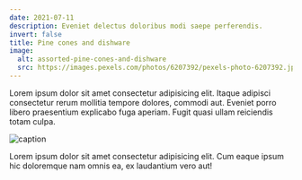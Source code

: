 ```yaml
---
date: 2021-07-11
description: Eveniet delectus doloribus modi saepe perferendis.
invert: false
title: Pine cones and dishware
image:
  alt: assorted-pine-cones-and-dishware
  src: https://images.pexels.com/photos/6207392/pexels-photo-6207392.jpeg?w=640
---
```


Lorem ipsum dolor sit amet consectetur adipisicing elit. Itaque adipisci consectetur rerum mollitia tempore dolores, commodi aut. Eveniet porro libero praesentium explicabo fuga aperiam. Fugit quasi ullam reiciendis totam culpa.

![caption](https://images.pexels.com/photos/6207392/pexels-photo-6207392.jpeg?w=640)

Lorem ipsum dolor sit amet consectetur adipisicing elit. Cum eaque ipsum hic doloremque nam omnis ea, ex laudantium vero aut!
